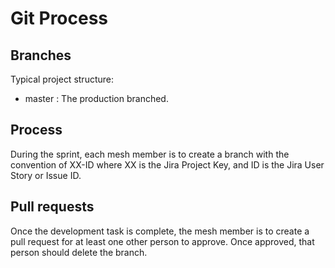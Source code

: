 # Git Process

## Branches

Typical project structure:
* master : The production branched.

## Process
During the sprint, each mesh member is to create a branch with the convention of XX-ID where XX is the Jira Project Key, and ID is the Jira User Story or Issue ID.  

## Pull requests
Once the development task is complete, the mesh member is to create a pull request for at least one other person to approve.  Once approved, that person should delete the branch.

